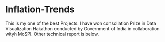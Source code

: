 # Inflation-Trends
This is my one of the best Projects. I have won consollation Prize in Data Visualization Hakathon conducted by Government of India in collaboration wityh MoSPI.
Other technical report is below.

